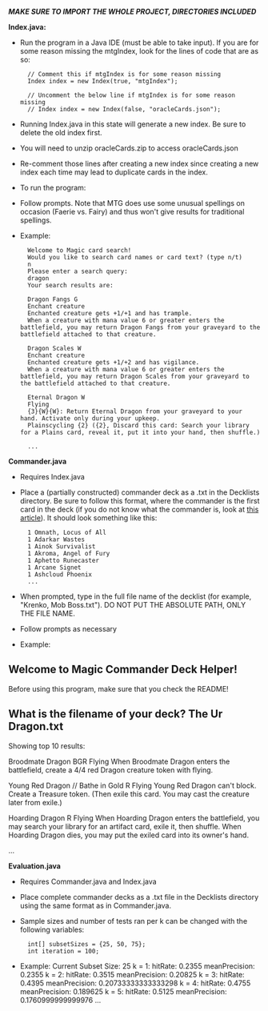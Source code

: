 ***MAKE SURE TO IMPORT THE WHOLE PROJECT, DIRECTORIES INCLUDED***

**Index.java:**
- Run the program in a Java IDE (must be able to take input). If you are for some reason missing the mtgIndex, look for the lines of code that are as so:
  
        // Comment this if mtgIndex is for some reason missing
        Index index = new Index(true, "mtgIndex");

        // Uncomment the below line if mtgIndex is for some reason missing
        // Index index = new Index(false, "oracleCards.json");

- Running Index.java in this state will generate a new index. Be sure to delete the old index first.
- You will need to unzip oracleCards.zip to access oracleCards.json
- Re-comment those lines after creating a new index since creating a new index each time may lead to duplicate cards in the index.

- To run the program:
- Follow prompts. Note that MTG does use some unusual spellings on occasion (Faerie vs. Fairy) and thus won't give results for traditional spellings.
- Example:
  		
		Welcome to Magic card search!
		Would you like to search card names or card text? (type n/t)
		n
		Please enter a search query:
		dragon
		Your search results are:
		
		Dragon Fangs G
		Enchant creature
		Enchanted creature gets +1/+1 and has trample.
		When a creature with mana value 6 or greater enters the battlefield, you may return Dragon Fangs from your graveyard to the battlefield attached to that creature.
		
		Dragon Scales W
		Enchant creature
		Enchanted creature gets +1/+2 and has vigilance.
		When a creature with mana value 6 or greater enters the battlefield, you may return Dragon Scales from your graveyard to the battlefield attached to that creature.
		
		Eternal Dragon W
		Flying
		{3}{W}{W}: Return Eternal Dragon from your graveyard to your hand. Activate only during your upkeep.
		Plainscycling {2} ({2}, Discard this card: Search your library for a Plains card, reveal it, put it into your hand, then shuffle.)
		
		...

**Commander.java**
- Requires Index.java
- Place a (partially constructed) commander deck as a .txt in the Decklists directory. Be sure to follow this format, where the commander is the first card in the deck (if you do not know what the commander is, look at [this article](https://mtg.fandom.com/wiki/Commander_(designation))). It should look something like this:

        1 Omnath, Locus of All
        1 Adarkar Wastes
        1 Ainok Survivalist
        1 Akroma, Angel of Fury
        1 Aphetto Runecaster
        1 Arcane Signet
        1 Ashcloud Phoenix
        ...

- When prompted, type in the full file name of the decklist (for example, "Krenko, Mob Boss.txt"). DO NOT PUT THE ABSOLUTE PATH, ONLY THE FILE NAME.
- Follow prompts as necessary
- Example:

Welcome to Magic Commander Deck Helper!
---------------------------------------
Before using this program, make sure that you check the README!

What is the filename of your deck?
The Ur Dragon.txt
---------------------------------------
Showing top 10 results:

Broodmate Dragon BGR
Flying
When Broodmate Dragon enters the battlefield, create a 4/4 red Dragon creature token with flying.

Young Red Dragon // Bathe in Gold R
Flying
Young Red Dragon can't block.
Create a Treasure token. (Then exile this card. You may cast the creature later from exile.)

Hoarding Dragon R
Flying
When Hoarding Dragon enters the battlefield, you may search your library for an artifact card, exile it, then shuffle.
When Hoarding Dragon dies, you may put the exiled card into its owner's hand.

...


**Evaluation.java**
- Requires Commander.java and Index.java
- Place complete commander decks as a .txt file in the Decklists directory using the same format as in Commander.java.
- Sample sizes and number of tests ran per k can be changed with the following variables:

        int[] subsetSizes = {25, 50, 75};
        int iteration = 100;

- Example:
Current Subset Size: 25
	k = 1:
    	hitRate: 0.2355
    	meanPrecision: 0.2355
	k = 2:
    	hitRate: 0.3515
    	meanPrecision: 0.20825
	k = 3:
    	hitRate: 0.4395
    	meanPrecision: 0.20733333333333298
	k = 4:
    	hitRate: 0.4755
    	meanPrecision: 0.189625
	k = 5:
    	hitRate: 0.5125
    	meanPrecision: 0.1760999999999976
  ...
